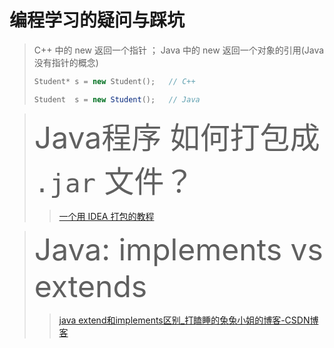 # 编程学习的疑问与踩坑

> C++ 中的 new 返回一个指针 ； Java 中的 new 返回一个对象的引用(Java 没有指针的概念)
>
> ```cpp
> Student* s = new Student();   // C++
> ```
> 
>```java
> Student  s = new Student();   // Java
> ```

> <font size=10>Java程序 如何打包成 `.jar` 文件？ </font>
>
> > [一个用 IDEA 打包的教程](https://cloud.tencent.com/developer/article/1764737)

><font size=10>Java: implements vs extends</font>
>
>> [java extend和implements区别_打瞌睡的兔兔小姐的博客-CSDN博客](https://blog.csdn.net/weixin_44015669/article/details/115696973)
